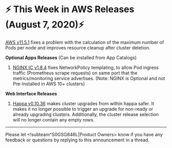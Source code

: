 # :zap: This Week in AWS Releases (August 7, 2020):zap:

[AWS v11.5.1](https://github.com/giantswarm/releases/tree/master/aws/v11.5.1) fixes a problem with the calculation of the maximum number of Pods per node and improves resource cleanup after cluster deletion.

**Optional Apps Releases**
(Can be installed from App Catalogs)

1. [NGINX IC v1.8.4](https://github.com/giantswarm/nginx-ingress-controller-app/blob/master/CHANGELOG.md#184---2020-08-06) fixes NetworkPolicy templating, to allow Pod ingress traffic (Prometheus scrape requests) on same port that the metrics/monitoring service advertises. (Note: NGINX is Optional and not Pre-Installed in AWS 10+ clusters)

**Web Interface Releases**

1. [Happa v0.10.36](https://github.com/giantswarm/happa/releases/tag/v0.10.36) makes cluster upgrades from within happa safer. It makes it no longer possible to trigger an upgrade for non-ready or already upgrading clusters. Additionally, the cluster release selection will no longer contain any empty rows.

---
Please let <!subteam^S0GSG846L|Product Owners> know if you have any feedback or questions by replying to this announcement in a thread.
